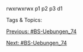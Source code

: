 rwxrwxrwx
p1
p2
p3
d1

   Tags & Topics:
   

[Previous: #BS-Uebungen_74](BS-Uebungen_74.md)

[Next: #BS-Uebungen_74](BS-Uebungen_74.md)